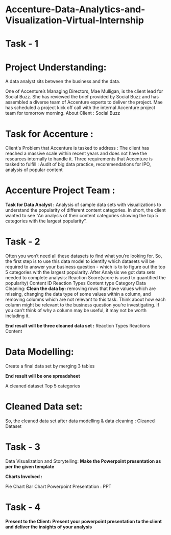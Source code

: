 # Accenture-Data-Analytics-and-Visualization-Virtual-Internship
# Task - 1
# Project Understanding:

A data analyst sits between the business and the data.

One of Accenture’s Managing Directors, Mae Mulligan, is the client lead for Social Buzz.
She has reviewed the brief provided by Social Buzz and has assembled a diverse team of Accenture experts to deliver the project.
Mae has scheduled a project kick off call with the internal Accenture project team for tomorrow morning.
About Client : Social Buzz

# Task for Accenture :
Client's Problem that Accenture is tasked to address : The client has reached a massive scale within recent years and does not have the resources internally to handle it.
Three requirements that Accenture is tasked to fulfill : Audit of big data practice, recommendations for IPO, analysis of popular content

# Accenture Project Team :


**Task for Data Analyst :**
Analysis of sample data sets with visualizations to understand the popularity of different content categories.
In short, the client wanted to see “An analysis of their content categories showing the top 5 categories with the largest popularity”.

# Task - 2
Often you won’t need all these datasets to find what you’re looking for.
So, the first step is to use this data model to identify which datasets will be required to answer your business question - which is to to figure out the top 5 categories with the largest popularity.
After Analysis we got data sets needed to complete analysis:
Reaction Score(score is used to quantified the popularity)
Content ID
Reaction Types
Content type
Category
Data Cleaning:
**Clean the data by:**
removing rows that have values which are missing,
changing the data type of some values within a column, and
removing columns which are not relevant to this task.
Think about how each column might be relevant to the business question you’re investigating. If you can’t think of why a column may be useful, it may not be worth including it.

**End result will be three cleaned data set :**
Reaction Types
Reactions
Content

# Data Modelling:
Create a final data set by merging 3 tables

**End result will be one spreadsheet**

A cleaned dataset
Top 5 categories

# Cleaned Data set:
So, the cleaned data set after data modelling & data cleaning : Cleaned Dataset

# Task - 3
Data Visualization and Storytelling:
**Make the Powerpoint presentation as per the given template**

**Charts Involved :**

Pie Chart
Bar Chart
Powerpoint Presentation : PPT

# Task - 4
**Present to the Client:**
**Present your powerpoint presentation to the client and deliver the insights of your analysis**
